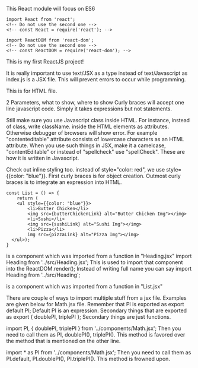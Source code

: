 This React module will focus on ES6

```
import React from 'react';
<!-- Do not use the second one -->
<!-- const React = require('react'); -->

import ReactDOM from 'react-dom';
<!-- Do not use the second one -->
<!-- const ReactDOM = require('react-dom'); -->
```

This is my first ReactJS project!


It is really important to use text/JSX as a type instead of text/Javascript as index.js is a JSX file.
This will prevent errors to occur while programming.
<script src="../src/index.js" type="text/JSX"></script>
This is for HTML file.

2 Parameters, what to show, where to show
Curly braces will accept one line javascript code.
Simply it takes expressions but not statements.

Still make sure you use Javascript class inside HTML. For instance, instead of class, write className.
inside the HTML elements as attributes. Otherwise debugger of browsers will show error.
For example "contenteditable" attribute consists of lowercase characters as an HTML attribute.
When you use such things in JSX, make it a camelcase, "contentEditable"
or instead of "spellcheck" use "spellCheck". These are how it is written in Javascript.

Check out inline styling too. instead of style="color: red", we use style={{color: "blue"}}.
First curly braces is for object creation. Outmost curly braces is to integrate an expression into HTML.
```
const List = () => {
    return (
    <ul style={{color: "blue"}}>
        <li>Butter Chicken</li>
        <img src={butterChickenLink} alt="Butter Chicken Img"></img>
        <li>Sushi</li>
        <img src={sushiLink} alt="Sushi Img"></img>
        <li>Pizza</li>
        img src={pizzaLink} alt="Pizza Img"></img>
  </ul>);
}
```

<Heading /> is a component which was imported from a function in "Heading.jsx"
import Heading from '../src/Heading.jsx';
This is used to import that component into the ReactDOM.render();
Instead of writing full name you can say import Heading from '../src/Heading';

<List /> is a component which was imported from a function in "List.jsx"

There are couple of ways to import multiple stuff from a jsx file. Examples are given below for Math.jsx file.
Remember that PI is exported as export default PI;
Default PI is an expression.
Secondary things that are exported as export { doublePI, triplePI };
Secondary things are just functions.

import PI, { doublePI, triplePI } from '../components/Math.jsx';
Then you need to call them as PI, doublePI(), triplePI().
This method is favored over the method that is mentioned on the other line.

import * as PI from '../components/Math.jsx';
Then you need to call them as PI.default, PI.doublePI(), PI.triplePI().
This method is frowned upon.